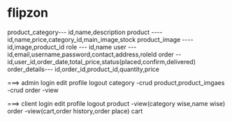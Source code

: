 # flipzon


product_category--- id,name,description
product ---- id,name,price,category_id,main_image,stock
product_image ---- id,image,product_id
role --- id,name
user --- id,email,username,password,contact,address,roleId
order -- id,user_id,order_date,total_price,status(placed,confirm,delivered)
order_details--- id,order_id,product_id,quantity,price



===> admin
login
edit profile
logout
category -crud
product,product_imgaes -crud
order -view

===> client
login
edit profile
logout
product -view(category wise,name wise)
order -view(cart,order history,order place)
cart


